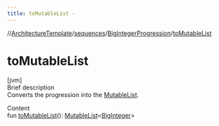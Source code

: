 ```yaml
---
title: toMutableList -
---
```

//[ArchitectureTemplate](../../index.md)/[sequences](../index.md)/[BigIntegerProgression](index.md)/[toMutableList](to-mutable-list.md)



# toMutableList  
[jvm]  
Brief description  
Converts the progression into the [MutableList](https://kotlinlang.org/api/latest/jvm/stdlib/kotlin.collections/index.html).  
  
  
Content  
fun [toMutableList](to-mutable-list.md)(): [MutableList](https://kotlinlang.org/api/latest/jvm/stdlib/kotlin.collections/-mutable-list/index.html)<[BigInteger](https://docs.oracle.com/javase/8/docs/api/java/math/BigInteger.html)>  



